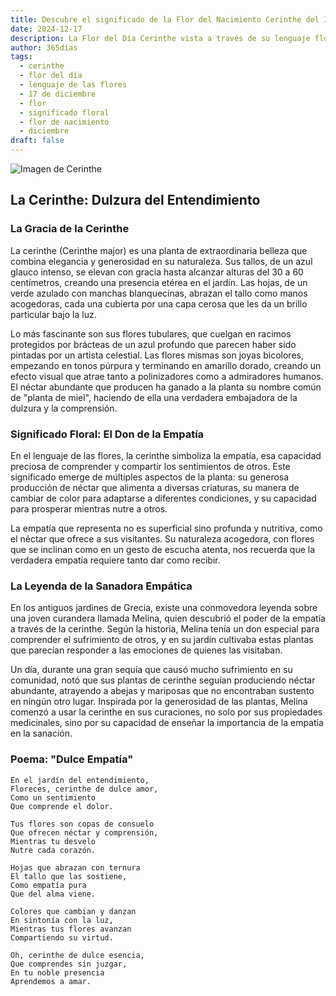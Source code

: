 ```yaml
---
title: Descubre el significado de la Flor del Nacimiento Cerinthe del 17 de diciembre
date: 2024-12-17
description: La Flor del Día Cerinthe vista a través de su lenguaje floral e historias
author: 365días
tags:
  - cerinthe
  - flor del día
  - lenguaje de las flores
  - 17 de diciembre
  - flor
  - significado floral
  - flor de nacimiento
  - diciembre
draft: false
---
```


![Imagen de Cerinthe](https://cdn.pixabay.com/photo/2019/02/07/08/08/hoya-3980637_960_720.jpg#center)


## La Cerinthe: Dulzura del Entendimiento

### La Gracia de la Cerinthe

La cerinthe (Cerinthe major) es una planta de extraordinaria belleza que combina elegancia y generosidad en su naturaleza. Sus tallos, de un azul glauco intenso, se elevan con gracia hasta alcanzar alturas del 30 a 60 centímetros, creando una presencia etérea en el jardín. Las hojas, de un verde azulado con manchas blanquecinas, abrazan el tallo como manos acogedoras, cada una cubierta por una capa cerosa que les da un brillo particular bajo la luz.

Lo más fascinante son sus flores tubulares, que cuelgan en racimos protegidos por brácteas de un azul profundo que parecen haber sido pintadas por un artista celestial. Las flores mismas son joyas bicolores, empezando en tonos púrpura y terminando en amarillo dorado, creando un efecto visual que atrae tanto a polinizadores como a admiradores humanos. El néctar abundante que producen ha ganado a la planta su nombre común de "planta de miel", haciendo de ella una verdadera embajadora de la dulzura y la comprensión.

### Significado Floral: El Don de la Empatía

En el lenguaje de las flores, la cerinthe simboliza la empatía, esa capacidad preciosa de comprender y compartir los sentimientos de otros. Este significado emerge de múltiples aspectos de la planta: su generosa producción de néctar que alimenta a diversas criaturas, su manera de cambiar de color para adaptarse a diferentes condiciones, y su capacidad para prosperar mientras nutre a otros.

La empatía que representa no es superficial sino profunda y nutritiva, como el néctar que ofrece a sus visitantes. Su naturaleza acogedora, con flores que se inclinan como en un gesto de escucha atenta, nos recuerda que la verdadera empatía requiere tanto dar como recibir.

### La Leyenda de la Sanadora Empática

En los antiguos jardines de Grecia, existe una conmovedora leyenda sobre una joven curandera llamada Melina, quien descubrió el poder de la empatía a través de la cerinthe. Según la historia, Melina tenía un don especial para comprender el sufrimiento de otros, y en su jardín cultivaba estas plantas que parecían responder a las emociones de quienes las visitaban.

Un día, durante una gran sequía que causó mucho sufrimiento en su comunidad, notó que sus plantas de cerinthe seguían produciendo néctar abundante, atrayendo a abejas y mariposas que no encontraban sustento en ningún otro lugar. Inspirada por la generosidad de las plantas, Melina comenzó a usar la cerinthe en sus curaciones, no solo por sus propiedades medicinales, sino por su capacidad de enseñar la importancia de la empatía en la sanación.

### Poema: "Dulce Empatía"

    En el jardín del entendimiento,
    Floreces, cerinthe de dulce amor,
    Como un sentimiento
    Que comprende el dolor.

    Tus flores son copas de consuelo
    Que ofrecen néctar y comprensión,
    Mientras tu desvelo
    Nutre cada corazón.

    Hojas que abrazan con ternura
    El tallo que las sostiene,
    Como empatía pura
    Que del alma viene.

    Colores que cambian y danzan
    En sintonía con la luz,
    Mientras tus flores avanzan
    Compartiendo su virtud.

    Oh, cerinthe de dulce esencia,
    Que comprendes sin juzgar,
    En tu noble presencia
    Aprendemos a amar.